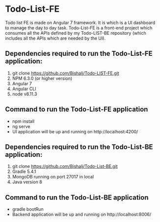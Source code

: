 # Todo-List-FE
Todo list FE is made on Angular 7 framework. It is which is a UI dashboard to manage the day to day task.
Todo-List-FE is a front-end project which consumes all the APIs defined by my Todo-LIST-BE repository (which includes all the APIs which are needed by the UI).

## Dependencies required to run the Todo-List-FE application:
1. git clone https://github.com/Bishalj/Todo-LIST-FE.git
2. NPM 6.3.0 (or higher version)
3. Angular 7
4. Angular CLI
5. node v8.11.3

## Command to run the Todo-List-FE application
- npm install
- ng serve
- UI application will be up and running on http://localhost:4200/

## Dependencies required to run the Todo-List-BE application:
1. git clone https://github.com/Bishalj/Todo-List-BE.git
2. Gradle 5.4.1
3. MongoDB running on port 27017 in local
4. Java version 8

## Command to run the Todo-List-BE application
- gradle bootRun
- Backend application will be up and running on http://localhost:8006/





